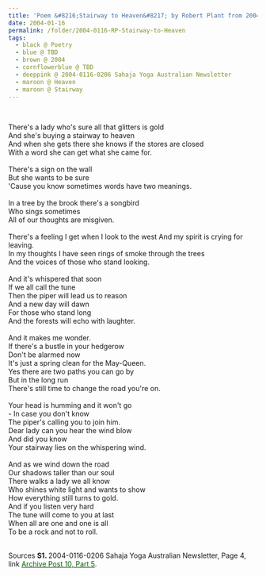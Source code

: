 ```yaml
---
title: 'Poem &#8216;Stairway to Heaven&#8217; by Robert Plant from 2004-0116-0206 Sahaja Yoga Australian Newsletter, Page 4'
date: 2004-01-16
permalink: /folder/2004-0116-RP-Stairway-to-Heaven
tags:
  - black @ Poetry
  - blue @ TBD
  - brown @ 2004
  - cornflowerblue @ TBD
  - deeppink @ 2004-0116-0206 Sahaja Yoga Australian Newsletter
  - maroon @ Heaven
  - maroon @ Stairway
---
```


<br>

<p>
There's a lady who's sure all that glitters is gold<br>
And she's buying a stairway to heaven<br>
And when she gets there she knows if the stores are closed<br>
With a word she can get what she came for.<br>
<br>
There's a sign on the wall<br>
But she wants to be sure<br>
'Cause you know sometimes words have two meanings.<br>
<br>
In a tree by the brook there's a songbird<br>
Who sings sometimes<br>
All of our thoughts are misgiven.<br>
<br>
There's a feeling I get when I look to the west
And my spirit is crying for leaving.<br>
In my thoughts I have seen rings of smoke through the trees<br>
And the voices of those who stand looking.<br>
<br>
And it's whispered that soon<br>
If we all call the tune<br>
Then the piper will lead us to reason<br>
And a new day will dawn<br>
For those who stand long<br>
And the forests will echo with laughter.<br>
<br>
And it makes me wonder.
<br>
If there's a bustle in your hedgerow<br>
Don't be alarmed now<br>
It's just a spring clean for the May-Queen.<br>
Yes there are two paths you can go by<br>
But in the long run<br>
There's still time to change the road you're on.<br>
<br>
Your head is humming and it won't go<br>
- In case you don't know<br>
The piper's calling you to join him.<br>
Dear lady can you hear the wind blow<br>
And did you know<br>
Your stairway lies on the whispering wind.<br>
<br>
And as we wind down the road<br>
Our shadows taller than our soul<br>
There walks a lady we all know<br>
Who shines white light and wants to show<br>
How everything still turns to gold.<br>
And if you listen very hard<br>
The tune will come to you at last<br>
When all are one and one is all<br>
To be a rock and not to roll.<br>
</p>

<br>

<wave-list>
<list-title color="DarkSeaGreen" width="40">Sources</list-title>
  <list-item color="BlanchedAlmond"  width="280"><b>S1. </b> 2004-0116-0206 Sahaja Yoga Australian Newsletter, Page 4, link <a href="https://seven-teams.github.io/archives/2023/0706-a"><font color="DarkGreen">Archive Post 10, Part 5</font></a>.</list-item>
</wave-list>